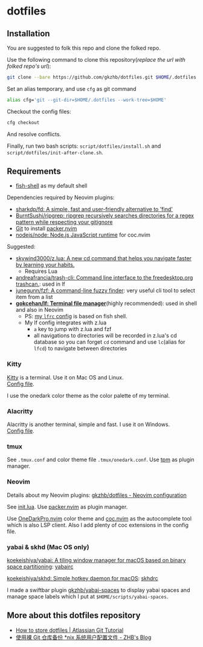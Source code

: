 # dotfiles

## Installation

You are suggested to folk this repo and clone the folked repo.

Use the following command to clone this repository(*replace the url with folked
repo's url*):

```bash
git clone --bare https://github.com/gkzhb/dotfiles.git $HOME/.dotfiles
```

Set an alias temporary, and use `cfg` as git command

```bash
alias cfg='git --git-dir=$HOME/.dotfiles --work-tree=$HOME'
```

Checkout the config files:

```bash
cfg checkout
```

And resolve conflicts.

Finally, run two bash scripts: `script/dotfiles/install.sh` and `script/dotfiles/init-after-clone.sh`.

## Requirements

* [fish-shell](https://github.com/fish-shell/fish-shell) as my default shell

Dependencies required by Neovim plugins:

* [sharkdp/fd: A simple, fast and user-friendly alternative to 'find'](https://github.com/sharkdp/fd)
* [BurntSushi/ripgrep: ripgrep recursively searches directories for a regex pattern while respecting your gitignore](https://github.com/BurntSushi/ripgrep)
* [Git](https://github.com/git/git) to install [packer.nvim](https://github.com/wbthomason/packer.nvim)
* [nodejs/node: Node.js JavaScript runtime](https://github.com/nodejs/node) for coc.nvim

Suggested:

* [skywind3000/z.lua: A new cd command that helps you navigate faster by learning your habits.](https://github.com/skywind3000/z.lua)
  * Requires Lua
* [andreafrancia/trash-cli: Command line interface to the freedesktop.org trashcan.](https://github.com/andreafrancia/trash-cli): used in lf
* [junegunn/fzf: A command-line fuzzy finder](https://github.com/junegunn/fzf):
very useful cli tool to select item from a list
* **[gokcehan/lf: Terminal file manager](https://github.com/gokcehan/lf)**(highly
recommended): used in shell and also in Neovim
  * PS: [my `lfrc` config](./.config/lf/lfrc) is based on fish shell.
  * My lf config integrates with z.lua
    * `a` key to jump with z.lua and fzf
    * all navigations to directories will be recorded in z.lua's cd database so
    you can forget `cd` command and use `lc`(alias for `lfcd`) to navigate
    between directories

### Kitty

[Kitty](https://github.com/kovidgoyal/kitty) is a terminal. Use it on Mac OS and
Linux.  
[Config file](./.config/kitty/kitty.yml).

I use the onedark color theme as the color palette of my terminal.

### Alacritty

Alacritty is another terminal, simple and fast. I use it on Windows.  
[Config file](./.config/alacritty/alacritty.yml).

### tmux

See `.tmux.conf` and color theme file `.tmux/onedark.conf`. Use [tpm](https://github.com/tmux-plugins/tpm)
as plugin manager.

### Neovim

Details about my Neovim plugins: [gkzhb/dotfiles - Neovim configuration](https://dotfyle.com/gkzhb/dotfiles-config-nvim)

See [init.lua](./.config/nvim/init.lua). Use [packer.nvim](https://github.com/wbthomason/packer.nvim)
as plugin manager.

Use [OneDarkPro.nvim](https://github.com/olimorris/onedarkpro.nvim) color theme and
[coc.nvim](https://github.com/neoclide/coc.nvim) as the autocomplete tool which
is also LSP client. Also I add plenty of coc extensions in the config file.

### yabai & skhd (Mac OS only)

[koekeishiya/yabai: A tiling window manager for macOS based on binary space partitioning](https://github.com/koekeishiya/yabai): [yabairc](./yabairc)

[koekeishiya/skhd: Simple hotkey daemon for macOS](https://github.com/koekeishiya/skhd): [skhdrc](./skhdrc)

I made a swiftbar plugin [gkzhb/yabai-spaces](https://github.com/gkzhb/yabai-spaces) to display yabai spaces and manage space labels which I put at `$HOME/scripts/yabai-spaces`.

## More about this dotfiles repository

* [How to store dotfiles | Atlassian Git Tutorial](https://www.atlassian.com/git/tutorials/dotfiles)
* [使用裸 Git 仓库备份 \*nix 系统用户配置文件 - ZHB's Blog](https://blog.gkzhb.top/post/2021-3-dotfiles/)
